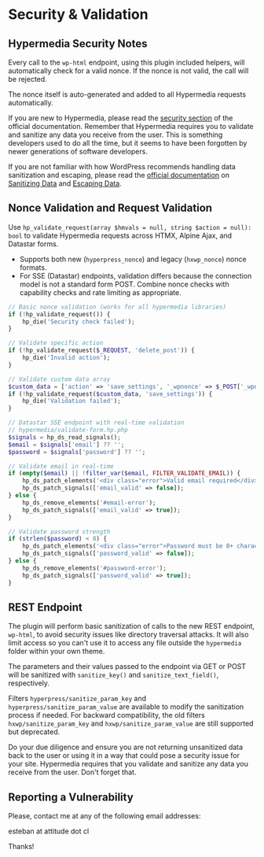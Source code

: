 # Security & Validation

## Hypermedia Security Notes

Every call to the `wp-html` endpoint, using this plugin included helpers, will automatically check for a valid nonce. If the nonce is not valid, the call will be rejected.

The nonce itself is auto-generated and added to all Hypermedia requests automatically.

If you are new to Hypermedia, please read the [security section](https://htmx.org/docs/#security) of the official documentation. Remember that Hypermedia requires you to validate and sanitize any data you receive from the user. This is something developers used to do all the time, but it seems to have been forgotten by newer generations of software developers.

If you are not familiar with how WordPress recommends handling data sanitization and escaping, please read the [official documentation](https://developer.wordpress.org/themes/theme-security/data-sanitization-escaping/) on [Sanitizing Data](https://developer.wordpress.org/apis/security/sanitizing/) and [Escaping Data](https://developer.wordpress.org/apis/security/escaping/).

## Nonce Validation and Request Validation

Use `hp_validate_request(array $hmvals = null, string $action = null): bool` to validate Hypermedia requests across HTMX, Alpine Ajax, and Datastar forms.

- Supports both new (`hyperpress_nonce`) and legacy (`hxwp_nonce`) nonce formats.
- For SSE (Datastar) endpoints, validation differs because the connection model is not a standard form POST. Combine nonce checks with capability checks and rate limiting as appropriate.

```php
// Basic nonce validation (works for all hypermedia libraries)
if (!hp_validate_request()) {
    hp_die('Security check failed');
}

// Validate specific action
if (!hp_validate_request($_REQUEST, 'delete_post')) {
    hp_die('Invalid action');
}

// Validate custom data array
$custom_data = ['action' => 'save_settings', '_wpnonce' => $_POST['_wpnonce']];
if (!hp_validate_request($custom_data, 'save_settings')) {
    hp_die('Validation failed');
}

// Datastar SSE endpoint with real-time validation
// hypermedia/validate-form.hp.php
$signals = hp_ds_read_signals();
$email = $signals['email'] ?? '';
$password = $signals['password'] ?? '';

// Validate email in real-time
if (empty($email) || !filter_var($email, FILTER_VALIDATE_EMAIL)) {
    hp_ds_patch_elements('<div class="error">Valid email required</div>', ['selector' => '#email-error']);
    hp_ds_patch_signals(['email_valid' => false]);
} else {
    hp_ds_remove_elements('#email-error');
    hp_ds_patch_signals(['email_valid' => true]);
}

// Validate password strength
if (strlen($password) < 8) {
    hp_ds_patch_elements('<div class="error">Password must be 8+ characters</div>', ['selector' => '#password-error']);
    hp_ds_patch_signals(['password_valid' => false]);
} else {
    hp_ds_remove_elements('#password-error');
    hp_ds_patch_signals(['password_valid' => true]);
}
```

## REST Endpoint

The plugin will perform basic sanitization of calls to the new REST endpoint, `wp-html`, to avoid security issues like directory traversal attacks. It will also limit access so you can't use it to access any file outside the `hypermedia` folder within your own theme.

The parameters and their values passed to the endpoint via GET or POST will be sanitized with `sanitize_key()` and `sanitize_text_field()`, respectively.

Filters `hyperpress/sanitize_param_key` and `hyperpress/sanitize_param_value` are available to modify the sanitization process if needed. For backward compatibility, the old filters `hxwp/sanitize_param_key` and `hxwp/sanitize_param_value` are still supported but deprecated.

Do your due diligence and ensure you are not returning unsanitized data back to the user or using it in a way that could pose a security issue for your site. Hypermedia requires that you validate and sanitize any data you receive from the user. Don't forget that.

## Reporting a Vulnerability

Please, contact me at any of the following email addresses:

esteban at attitude dot cl

Thanks!
